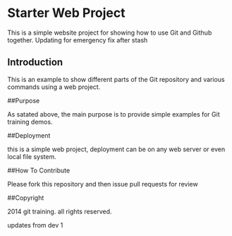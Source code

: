 # Starter Web Project

This is a simple website project for showing how to use Git and Github together. Updating for emergency fix after stash


## Introduction

This is an example to show different parts of the Git repository and various commands using a web project.

##Purpose

As satated above, the main purpose is to provide simple examples for Git training demos.

##Deployment

this is a simple web project, deployment can be on any web server or even local file system.

##How To Contribute

Please fork this repository and then issue pull requests for review

##Copyright

2014 git training. all rights reserved.

updates from dev 1
